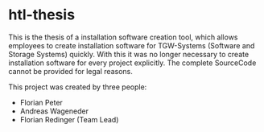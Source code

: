 # htl-thesis

This is the thesis of a installation software creation tool, which allows employees to create installation software for TGW-Systems (Software and Storage Systems)
quickly.
With this it was no longer necessary to create installation software for every project explicitly.
The complete SourceCode cannot be provided for legal reasons.

This project was created by three people:
  - Florian Peter
  - Andreas Wageneder
  - Florian Redinger (Team Lead)
